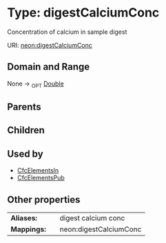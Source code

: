 
# Type: digestCalciumConc


Concentration of calcium in sample digest

URI: [neon:digestCalciumConc](https://data.neonscience.org/digestCalciumConc)


## Domain and Range

None ->  <sub>OPT</sub> [Double](types/Double.md)

## Parents


## Children


## Used by

 * [CfcElementsIn](CfcElementsIn.md)
 * [CfcElementsPub](CfcElementsPub.md)

## Other properties

|  |  |  |
| --- | --- | --- |
| **Aliases:** | | digest calcium conc |
| **Mappings:** | | neon:digestCalciumConc |

